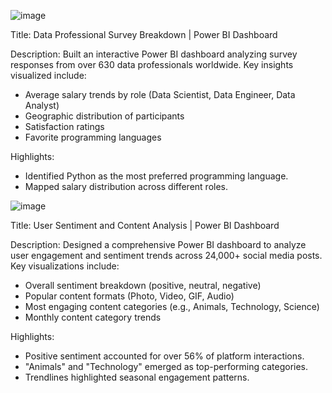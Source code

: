 ![image](https://github.com/user-attachments/assets/b1ec43ab-9b76-446e-a0e1-cf0e05bebeda)

Title: Data Professional Survey Breakdown | Power BI Dashboard

Description: Built an interactive Power BI dashboard analyzing survey responses from over 630 data professionals worldwide.
Key insights visualized include:

- Average salary trends by role (Data Scientist, Data Engineer, Data Analyst)
- Geographic distribution of participants
- Satisfaction ratings
- Favorite programming languages

Highlights:

- Identified Python as the most preferred programming language.
- Mapped salary distribution across different roles.



![image](https://github.com/user-attachments/assets/7a4bffa2-bcb5-4208-b84a-4ca953c28496)


Title: User Sentiment and Content Analysis | Power BI Dashboard

Description: Designed a comprehensive Power BI dashboard to analyze user engagement and sentiment trends across 24,000+ social media posts.
Key visualizations include:

- Overall sentiment breakdown (positive, neutral, negative)
- Popular content formats (Photo, Video, GIF, Audio)
- Most engaging content categories (e.g., Animals, Technology, Science)
- Monthly content category trends

Highlights:
- Positive sentiment accounted for over 56% of platform interactions.
- "Animals" and "Technology" emerged as top-performing categories.
- Trendlines highlighted seasonal engagement patterns.



